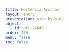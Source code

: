 ```yaml
---
title: Hortensia Armchair
layout: entry
presentation: side-by-side
object:
  - id: ptl-24649
order: 430
menu: false
toc: false
---
```

